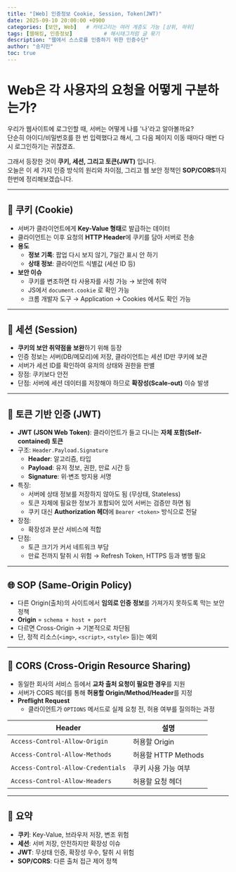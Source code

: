```yaml
---
title: "[Web] 인증정보 Cookie, Session, Token(JWT)"
date: 2025-09-10 20:00:00 +0900
categories: [보안, Web]   # 카테고리는 여러 계층도 가능 [상위, 하위]
tags: [웹해킹, 인증정보]          # 해시태그처럼 글 묶기
description: "웹에서 스스로를 인증하기 위한 인증수단"
author: "송지민"
toc: true
---
```


# Web은 각 사용자의 요청을 어떻게 구분하는가?

우리가 웹사이트에 로그인할 때, 서버는 어떻게 나를 '나'라고 알아볼까요?  
단순히 아이디/비밀번호를 한 번 입력했다고 해서, 그 다음 페이지 이동 때마다 매번 다시 로그인하기는 귀찮겠죠.  

그래서 등장한 것이 **쿠키, 세션, 그리고 토큰(JWT)** 입니다.  
오늘은 이 세 가지 인증 방식의 원리와 차이점, 그리고 웹 보안 정책인 **SOP/CORS**까지 한번에 정리해보겠습니다.

---

## 🍪 쿠키 (Cookie)

- 서버가 클라이언트에게 **Key-Value 형태**로 발급하는 데이터  
- 클라이언트는 이후 요청의 **HTTP Header**에 쿠키를 담아 서버로 전송  
- **용도**
  - **정보 기록**: 팝업 다시 보지 않기, 7일간 표시 안 하기  
  - **상태 정보**: 클라이언트 식별값 (세션 ID 등)  
- **보안 이슈**  
  - 쿠키를 변조하면 타 사용자를 사칭 가능 → 보안에 취약  
  - JS에서 `document.cookie` 로 확인 가능  
  - 크롬 개발자 도구 → Application → Cookies 에서도 확인 가능  

---

## 📂 세션 (Session)

- **쿠키의 보안 취약점을 보완**하기 위해 등장  
- 인증 정보는 서버(DB/메모리)에 저장, 클라이언트는 세션 ID만 쿠키에 보관  
- 서버가 세션 ID를 확인하여 유저의 상태와 권한을 판별  
- 장점: 쿠키보다 안전  
- 단점: 서버에 세션 데이터를 저장해야 하므로 **확장성(Scale-out)** 이슈 발생  

---

## 🔑 토큰 기반 인증 (JWT)

- **JWT (JSON Web Token)**: 클라이언트가 들고 다니는 **자체 포함(Self-contained) 토큰**
- 구조: `Header.Payload.Signature`
  - **Header**: 알고리즘, 타입
  - **Payload**: 유저 정보, 권한, 만료 시간 등
  - **Signature**: 위·변조 방지용 서명
- 특징:
  - 서버에 상태 정보를 저장하지 않아도 됨 (무상태, Stateless)
  - 토큰 자체에 필요한 정보가 포함되어 있어 서버는 검증만 하면 됨
  - 쿠키 대신 **Authorization 헤더**에 `Bearer <token>` 방식으로 전달
- 장점:
  - 확장성과 분산 서비스에 적합
- 단점:
  - 토큰 크기가 커서 네트워크 부담
  - 만료 전까지 탈취 시 위험 → Refresh Token, HTTPS 등과 병행 필요

---

## 🌐 SOP (Same-Origin Policy)

- 다른 Origin(출처)의 사이트에서 **임의로 인증 정보**를 가져가지 못하도록 막는 보안 정책  
- **Origin** = `schema + host + port`  
- 다르면 Cross-Origin → 기본적으로 차단됨  
- 단, 정적 리소스(`<img>`, `<script>`, `<style>` 등)는 예외  

---

## 🔄 CORS (Cross-Origin Resource Sharing)

- 동일한 회사의 서비스 등에서 **교차 출처 요청이 필요한 경우**를 지원  
- 서버가 CORS 헤더를 통해 **허용할 Origin/Method/Header**를 지정  
- **Preflight Request**  
  - 클라이언트가 `OPTIONS` 메서드로 실제 요청 전, 허용 여부를 질의하는 과정  

| Header | 설명 |
| --- | --- |
| `Access-Control-Allow-Origin` | 허용할 Origin |
| `Access-Control-Allow-Methods` | 허용할 HTTP Methods |
| `Access-Control-Allow-Credentials` | 쿠키 사용 가능 여부 |
| `Access-Control-Allow-Headers` | 허용할 요청 헤더 |

---

## 📌 요약
- **쿠키**: Key-Value, 브라우저 저장, 변조 위험  
- **세션**: 서버 저장, 안전하지만 확장성 이슈  
- **JWT**: 무상태 인증, 확장성 우수, 탈취 시 위험  
- **SOP/CORS**: 다른 출처 접근 제어 정책  
